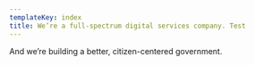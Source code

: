 ```yaml
---
templateKey: index
title: We’re a full-spectrum digital services company. Test
---
```

And we’re building a better, citizen-centered government.
